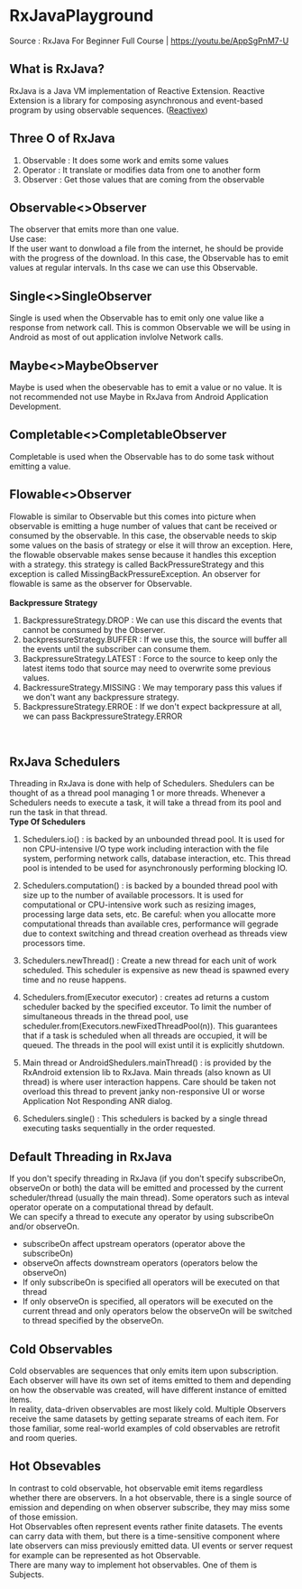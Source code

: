 # RxJavaPlayground
Source : RxJava For Beginner Full Course | https://youtu.be/AppSgPnM7-U



## What is RxJava?
RxJava is a Java VM implementation of Reactive Extension. Reactive Extension is a library for composing asynchronous and event-based program by using observable sequences. ([Reactivex](https://reactivex.io/))

## Three O of RxJava
1. Observable : It does some work and emits some values
2. Operator : It translate or modifies data from one to another form
3. Observer : Get those values that are coming from the observable


## Observable<>Observer
The observer that emits more than one value.<br>
Use case:<br>
If the user want to donwload a file from the internet, he should be provide with the progress of the download. In this case, the Observable has to emit values at regular intervals. In ths case we can use this Observable.

## Single<>SingleObserver
Single is used when the Observable has to emit only one value like a response from network call. This is common Observable we will be using in Android as most of out application invlolve Network calls.
 
## Maybe<>MaybeObserver
Maybe is used when the obeservable has to emit a value or no value. It is not recommended not use Maybe in RxJava from Android Application Development.

## Completable<>CompletableObserver
Completable is used when the Observable has to do some task without emitting a value.

## Flowable<>Observer
Flowable is similar to Observable but this comes into picture when observable is emitting a huge number of values that cant be received or consumed by the observable. In this case, the observable needs to skip some values on the basis of strategy or else it will throw an exception. Here, the flowable observable makes sense because it handles this exception with a strategy. this strategy is called BackPressureStrategy and this exception is called MissingBackPressureException. An observer for flowable is same as the observer for Observable.<br>
<br>
**Backpressure Strategy**

1. BackpressureStrategy.DROP : We can use this discard the events that cannot be consumed by the Observer.
2. backpressureStrategy.BUFFER : If we use this, the source will buffer all the events until the subscriber can consume them.
3. BackpressureStrategy.LATEST : Force to the source to keep only the latest items todo that source may need to overwrite some previous values.
4. BackressureStrategy.MISSING : We may temporary pass this values if we don't want any backpressure strategy.
5. BackpressureStrategy.ERROE : If we don't expect backpressure at all, we can pass BackpressureStrategy.ERROR 
<br>

## RxJava Schedulers

Threading in RxJava is done with help of Schedulers. Shedulers can be thought of as a thread pool managing 1 or more threads. Whenever a Schedulers needs to execute a task, it will take a thread from its pool and run the task in that thread.
<br>
**Type Of Schedulers**
<br>
1. Schedulers.io() : is backed by an unbounded thread pool. It is used for non CPU-intensive I/O type work including interaction with the file system, performing network calls, database interaction, etc. This thread pool is intended to be used for asynchronously performing blocking IO.

2. Schedulers.computation() : is backed by a bounded thread pool with size up to the number of available processors. It is used for computational or CPU-intensive work such as resizing images, processing large data sets, etc. Be careful: when you allocatte more computational threads than available cres, performance will gegrade due to context switching and thread creation overhead as threads view processors time.

3. Schedulers.newThread() : Create a new thread for each unit of work scheduled. This scheduler is expensive as new thead is spawned every time and no reuse happens.

4. Schedulers.from(Executor executor) : creates ad returns a custom scheduler backed by the specified exceutor. To limit the number of simultaneous threads in the thread pool, use scheduler.from(Executors.newFixedThreadPool(n)). This guarantees that if a task is scheduled when all threads are occupied, it will be queued. The threads in the pool will exist until it is explicitly shutdown.

5. Main thread or AndroidShedulers.mainThread() : is provided by the RxAndroid extension lib to RxJava. Main threads (also known as UI thread) is where user interaction happens. Care should be taken not overload this thread to prevent janky non-responsive UI or worse Application Not Responding ANR dialog.

6. Schedulers.single() : This schedulers is backed by a single thread executing tasks sequentially in the order requested.

## Default Threading in RxJava
If you don't specify threading in RxJava (if you don't specify subscribeOn, observeOn or both) the data will be emitted and processed by the current scheduler/thread (usually the main thread). Some operators such as inteval operator operate on a computational thread by default.
<br>
We can specify a thread to execute any operator by using subscribeOn and/or observeOn.
- subscribeOn affect upstream operators (operator above the subscribeOn)
- observeOn affects downstream operators (operators below the observeOn)
- If only subscribeOn is specified all operators will be executed on that thread
- If only observeOn is specified, all operators will be executed on the current thread and only operators below the observeOn will be switched to thread specified by the observeOn.

## Cold Observables
Cold observables are sequences that only emits item upon subscription. Each observer will have its own set of items emitted to them and depending on how the observable was created, will have different instance of emitted items.
<br>
In reality, data-driven observables are most likely cold. Multiple Observers receive the same datasets by getting separate streams of each item. For those familiar, some real-world examples of cold observables are retrofit and room queries.

## Hot Obsevables
In contrast to cold observable, hot observable emit items regardless whether there are observers. In a hot observable, there is a single source of emission and depending on when observer subscribe, they may miss some of those emission.
<br> 
Hot Observables often represent events rather finite datasets. The events can carry data with them, but there is a time-sensitive component where late observers can miss previously emitted data. UI events or server request for example can be represented as hot Observable.
<br>
There are many way to implement hot observables. One of them is Subjects.

